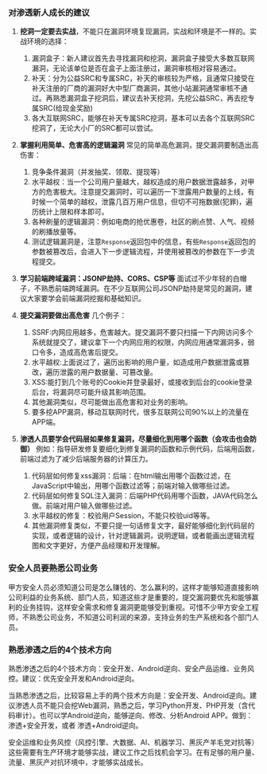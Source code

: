 ### 对渗透新人成长的建议
1. **挖洞一定要去实战**，不能只在漏洞环境复现漏洞，实战和环境是不一样的。实战环境的选择：
    1. 漏洞盒子：新人建议首先去寻找漏洞和挖洞，漏洞盒子接受大多数互联网漏洞，无论该单位是否在盒子上面注册过，漏洞审核相对容易通过。
    2. 补天：分为公益SRC和专属SRC，补天的审核较为严格，且通常只接受在补天注册的厂商的漏洞好大中型厂商漏洞，其他小站漏洞通常审核不通过。再熟悉漏洞盒子挖洞后，建议去补天挖洞，先挖公益SRC，再去挖专属SRC(给现金奖励)
    3. 各大互联网SRC，能够在补天专属SRC挖洞，基本可以去各个互联网SRC挖洞了，无论大小厂的SRC都可以尝试。

2. **掌握利用简单、危害高的逻辑漏洞**
常见的简单高危漏洞，提交漏洞要制造出高伤害：
    1. 竞争条件漏洞（并发抽奖、领取、提现等）
    2. 水平越权：当一个公司用户量越大，越权造成的用户数据泄露越多，对甲方的危害极大。注意提交漏洞时，可以遍历一下泄露用户数量的上线，有时候一个简单的越权，泄露几百万用户信息，但切不可拖数据(犯罪)，遍历统计上限和样本即可。
    3. 各种刷量的逻辑漏洞：例如电商的抢优惠卷，社区的刷点赞、人气、视频的刷播放量等。
    4. 测试逻辑漏洞是，注意`Response`返回包中的信息，有些`Response`返回包的参数被篡改后，会进入下一步逻辑流程，并使用被篡改的参数在下一步流程提交。

3. **学习前端跨域漏洞：JSONP劫持、CORS、CSP等**
面试过不少年轻的白帽子，不熟悉前端跨域漏洞。在不少互联网公司JSONP劫持是常见的漏洞，建议大家要学会前端漏洞挖掘和基础知识。

4. **提交漏洞要做出高危害**
几个例子：
    1. SSRF:内网应用越多，危害越大。提交漏洞不要只扫描一下内网访问多个系统就提交了，建议拿下一个内网应用的权限，内网应用通常漏洞多，弱口令多，造成高危害后提交。
    2. 水平越权:上面说过了，遍历出影响的用户量，如造成用户数据泄露或篡改，遍历泄露的用户数据量、可篡改量。
    3. XSS:能打到几个账号的Cookie并登录最好，或接收到后台的cookie登录后台，将漏洞尽可能升级其影响范围。
    4. 其他漏洞类似，尽可能做出高危害和对业务的影响。
    5. 要多挖APP漏洞，移动互联网时代，很多互联网公司90%以上的流量在APP端。

5. **渗透人员要学会代码层如果修复漏洞，尽量细化到用哪个函数（会攻击也会防御）**
例如：指导研发修复要细化到修复漏洞的函数和示例代码，后端用函数，前端过滤为了减少后端服务器的计算压力。
    1. 代码层如何修复xss漏洞：后端：在html输出用哪个函数过滤，在JavaScript中输出，用哪个函数过滤等；前端对输入做哪些过滤。
    2. 代码层如何修复SQL注入漏洞：后端PHP代码用哪个函数，JAVA代码怎么做。前端对用户输入做哪些过滤。
    3. 水平越权的修复：校验用户Session，不能只校验uid等等。
    4. 其他漏洞修复类似，不要只提一句话修复文字，最好能够细化到代码层的实现，或者逻辑的设计，针对逻辑漏洞，说明逻辑，或者能画出逻辑流程图和文字更好，方便产品经理和开发理解。

### 安全人员要熟悉公司业务
甲方安全人员必须知道公司是怎么赚钱的、怎么赢利的，这样才能够知道直接影响公司利益的业务系统、部门人员，知道这些才是重要的，提交漏洞要优先和能够赢利的业务挂钩，这样安全需求和修复漏洞更能够受到重视。可惜不少甲方安全工程师，不熟悉公司业务，不知道公司利润的来源，支持业务的生产系统和各个部门人员。

### 熟悉渗透之后的4个技术方向
熟悉渗透之后的4个技术方向：安全开发、Android逆向、安全产品运维、业务风控。建议：优先安全开发和Android逆向。

当熟悉渗透之后，比较容易上手的两个技术方向是：安全开发、Android逆向。建议渗透人员不能只会挖Web漏洞，熟悉之后，学习Python开发、PHP开发（含代码审计）。也可以学Android逆向，能够逆向、修改、分析Android APP。做到：渗透+安全开发，或者 渗透+Android逆向。

安全运维和业务风控（风控引擎、大数据、AI、机器学习、黑灰产羊毛党对抗等）这些需要有生产环境才能够实战，建议工作之后找机会学习。在有足够的用户量、流量、黑灰产对抗环境中，才能够实战成长。
